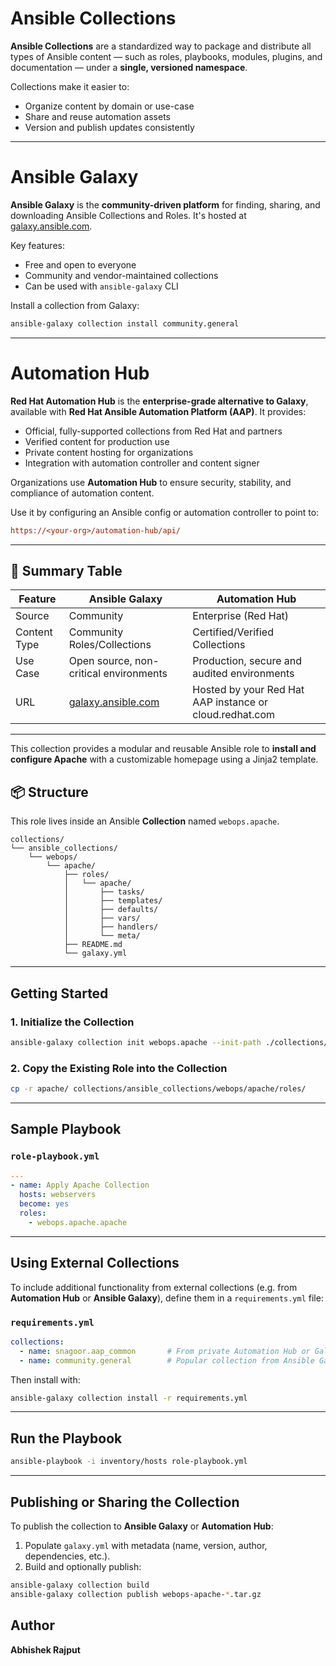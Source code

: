 # Ansible Collections

**Ansible Collections** are a standardized way to package and distribute all types of Ansible content — such as roles, playbooks, modules, plugins, and documentation — under a **single, versioned namespace**.

Collections make it easier to:

* Organize content by domain or use-case
* Share and reuse automation assets
* Version and publish updates consistently

---

# Ansible Galaxy

**Ansible Galaxy** is the **community-driven platform** for finding, sharing, and downloading Ansible Collections and Roles. It's hosted at [galaxy.ansible.com](https://galaxy.ansible.com).

Key features:

* Free and open to everyone
* Community and vendor-maintained collections
* Can be used with `ansible-galaxy` CLI

Install a collection from Galaxy:

```bash
ansible-galaxy collection install community.general
```

---

# Automation Hub

**Red Hat Automation Hub** is the **enterprise-grade alternative to Galaxy**, available with **Red Hat Ansible Automation Platform (AAP)**. It provides:

* Official, fully-supported collections from Red Hat and partners
* Verified content for production use
* Private content hosting for organizations
* Integration with automation controller and content signer

Organizations use **Automation Hub** to ensure security, stability, and compliance of automation content.

Use it by configuring an Ansible config or automation controller to point to:

```ini
https://<your-org>/automation-hub/api/
```

---

## 🔗 Summary Table

| Feature      | Ansible Galaxy                                   | Automation Hub                                          |
| ------------ | ------------------------------------------------ | ------------------------------------------------------- |
| Source       | Community                                        | Enterprise (Red Hat)                                    |
| Content Type | Community Roles/Collections                      | Certified/Verified Collections                          |
| Use Case     | Open source, non-critical environments           | Production, secure and audited environments             |
| URL          | [galaxy.ansible.com](https://galaxy.ansible.com) | Hosted by your Red Hat AAP instance or cloud.redhat.com |

---

This collection provides a modular and reusable Ansible role to **install and configure Apache** with a customizable homepage using a Jinja2 template.

## 📦 Structure

This role lives inside an Ansible **Collection** named `webops.apache`.

```
collections/
└── ansible_collections/
    └── webops/
        └── apache/
            ├── roles/
            │   └── apache/
            │       ├── tasks/
            │       ├── templates/
            │       ├── defaults/
            │       ├── vars/
            │       ├── handlers/
            │       └── meta/
            ├── README.md
            └── galaxy.yml
```

---

## Getting Started

### 1. Initialize the Collection

```bash
ansible-galaxy collection init webops.apache --init-path ./collections/ansible_collections
```

### 2. Copy the Existing Role into the Collection

```bash
cp -r apache/ collections/ansible_collections/webops/apache/roles/
```

---

## Sample Playbook

### `role-playbook.yml`

```yaml
---
- name: Apply Apache Collection
  hosts: webservers
  become: yes
  roles:
    - webops.apache.apache
```

---

## Using External Collections

To include additional functionality from external collections (e.g. from **Automation Hub** or **Ansible Galaxy**), define them in a `requirements.yml` file:

### `requirements.yml`

```yaml
collections:
  - name: snagoor.aap_common       # From private Automation Hub or Galaxy
  - name: community.general        # Popular collection from Ansible Galaxy
```

Then install with:

```bash
ansible-galaxy collection install -r requirements.yml
```

---

## Run the Playbook

```bash
ansible-playbook -i inventory/hosts role-playbook.yml
```

---

## Publishing or Sharing the Collection

To publish the collection to **Ansible Galaxy** or **Automation Hub**:

1. Populate `galaxy.yml` with metadata (name, version, author, dependencies, etc.).
2. Build and optionally publish:

```bash
ansible-galaxy collection build
ansible-galaxy collection publish webops-apache-*.tar.gz
```

## Author

**Abhishek Rajput**

